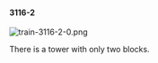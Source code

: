 #### 3116-2
![train-3116-2-0.png](https://github.com/lil-lab/nlvr/raw/master/nlvr/train/images/33/train-3116-2-0.png "train-3116-2-0.png")

There is a tower with only two blocks.